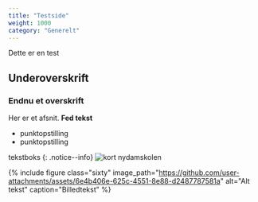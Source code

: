 ```yaml
---
title: "Testside"
weight: 1000
category: "Generelt"
---
```


Dette er en test

## Underoverskrift

### Endnu et overskrift

Her er et afsnit. **Fed tekst**
- punktopstilling
- punktopstilling

tekstboks
{: .notice--info}
![kort nydamskolen](https://github.com/user-attachments/assets/6e4b406e-625c-4551-8e88-d2487787581a)

{% include figure class="sixty" image_path="https://github.com/user-attachments/assets/6e4b406e-625c-4551-8e88-d2487787581a" alt="Alt tekst" caption="Billedtekst" %}
